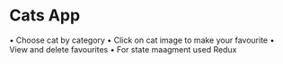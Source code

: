 # Cats App

 • Choose cat by category
 • Click on cat image to make your favourite
 • View and delete favourites
 • For state maagment used Redux
